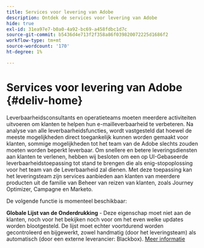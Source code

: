 ```yaml
---
title: Services voor levering van Adobe
description: Ontdek de services voor levering van Adobe
hide: true
exl-id: 31ea97e7-b0a0-4a92-bc69-a458fdbc1d7c
source-git-commit: b5436d4e713f2f358a86f039820072225d1686f2
workflow-type: tm+mt
source-wordcount: '170'
ht-degree: 1%

---
```


# Services voor levering van Adobe {#deliv-home}

Leverbaarheidsconsultants en operatieteams moeten meerdere activiteiten uitvoeren om klanten te helpen hun e-mailleverbaarheid te verbeteren. Na analyse van alle leverbaarheidsfuncties, wordt vastgesteld dat hoewel de meeste mogelijkheden direct toegankelijk kunnen worden gemaakt voor klanten, sommige mogelijkheden tot het team van de Adobe slechts zouden moeten worden beperkt leverbaar. Om snellere en betere leveringsdiensten aan klanten te verlenen, hebben wij besloten om een op UI-Gebaseerde leverbaarheidstoepassing tot stand te brengen die als enig-stopoplossing voor het team van de Leverbaarheid zal dienen. Met deze toepassing kan het leveringsteam zijn services aanbieden aan klanten van meerdere producten uit de familie van Beheer van reizen van klanten, zoals Journey Optimizer, Campagne en Marketo.

De volgende functie is momenteel beschikbaar:

**Globale Lijst van de Onderdrukking** - Deze eigenschap moet niet aan de klanten, noch voor het bekijken noch voor om het even welke updates worden blootgesteld. De lijst moet echter voortdurend worden gecontroleerd en bijgewerkt, zowel handmatig (door het leveringsteam) als automatisch (door een externe leverancier: Blackbox). [Meer informatie](global-suppression-list.md)
